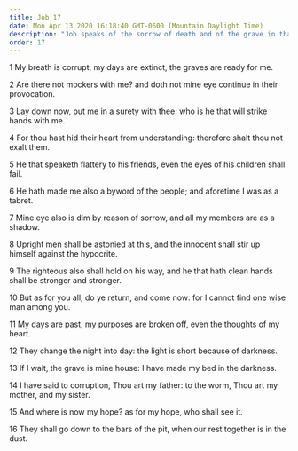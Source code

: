 ```yaml
---
title: Job 17
date: Mon Apr 13 2020 16:18:40 GMT-0600 (Mountain Daylight Time)
description: "Job speaks of the sorrow of death and of the grave in that day when the body returns to the dust."
order: 17
---
```


1 My breath is corrupt, my days are extinct, the graves are ready for me.

2 Are there not mockers with me? and doth not mine eye continue in their provocation.

3 Lay down now, put me in a surety with thee; who is he that will strike hands with me.

4 For thou hast hid their heart from understanding: therefore shalt thou not exalt them.

5 He that speaketh flattery to his friends, even the eyes of his children shall fail.

6 He hath made me also a byword of the people; and aforetime I was as a tabret.

7 Mine eye also is dim by reason of sorrow, and all my members are as a shadow.

8 Upright men shall be astonied at this, and the innocent shall stir up himself against the hypocrite.

9 The righteous also shall hold on his way, and he that hath clean hands shall be stronger and stronger.

10 But as for you all, do ye return, and come now: for I cannot find one wise man among you.

11 My days are past, my purposes are broken off, even the thoughts of my heart.

12 They change the night into day: the light is short because of darkness.

13 If I wait, the grave is mine house: I have made my bed in the darkness.

14 I have said to corruption, Thou art my father: to the worm, Thou art my mother, and my sister.

15 And where is now my hope? as for my hope, who shall see it.

16 They shall go down to the bars of the pit, when our rest together is in the dust.

